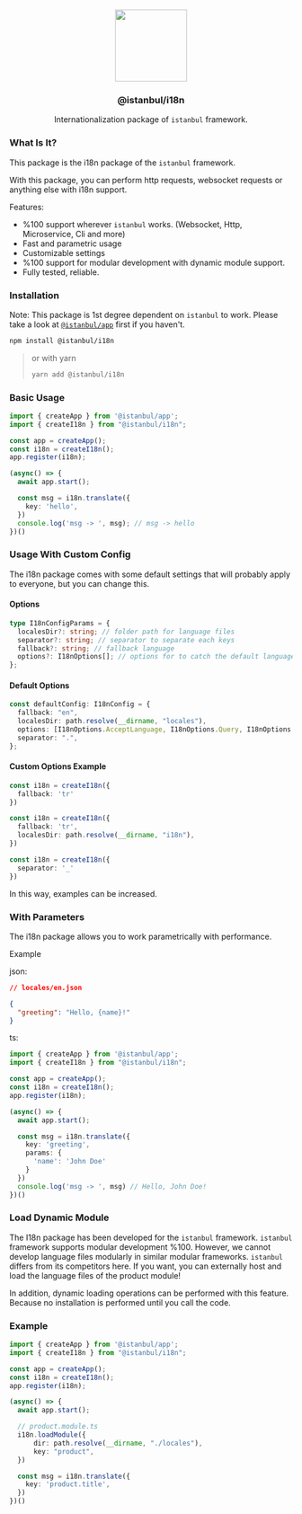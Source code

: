 <p align="center">
<br>
<img src="https://avatars.githubusercontent.com/u/108695351?s=200&v=4" width="128" height="128">
</p>
<h3 align="center">@istanbul/i18n</h3>
<p align="center">
  Internationalization package of <code>istanbul</code> framework. 
</p>

### What Is It?

This package is the i18n package of the ``istanbul`` framework.

With this package, you can perform http requests, websocket requests or anything else with i18n support.

Features:
- %100 support wherever ``istanbul`` works. (Websocket, Http, Microservice, Cli and more)
- Fast and parametric usage
- Customizable settings
- %100 support for modular development with dynamic module support.
- Fully tested, reliable.


### Installation

Note: This package is 1st degree dependent on ``istanbul`` to work. Please take a look at [`@istanbul/app`](https://www.npmjs.com/package/@istanbul/app) first if you haven't. 

```sh
npm install @istanbul/i18n
```

> or with yarn
>
> ```sh
> yarn add @istanbul/i18n
> ```

### Basic Usage

```typescript
import { createApp } from '@istanbul/app';
import { createI18n } from "@istanbul/i18n";

const app = createApp();
const i18n = createI18n();
app.register(i18n);

(async() => {
  await app.start();

  const msg = i18n.translate({
    key: 'hello',
  })
  console.log('msg -> ', msg); // msg -> hello
})()
```

### Usage With Custom Config 

The i18n package comes with some default settings that will probably apply to everyone, but you can change this.

#### Options

```typescript
type I18nConfigParams = {
  localesDir?: string; // folder path for language files
  separator?: string; // separator to separate each keys
  fallback?: string; // fallback language
  options?: I18nOptions[]; // options for to catch the default language
};
```

#### Default Options

```typescript
const defaultConfig: I18nConfig = {
  fallback: "en",
  localesDir: path.resolve(__dirname, "locales"),
  options: [I18nOptions.AcceptLanguage, I18nOptions.Query, I18nOptions.Cookie],
  separator: ".",
};
```

#### Custom Options Example

```typescript
const i18n = createI18n({
  fallback: 'tr'
})
```

```typescript
const i18n = createI18n({
  fallback: 'tr',
  localesDir: path.resolve(__dirname, "i18n"),
})
```

```typescript
const i18n = createI18n({
  separator: '_'
})
```

In this way, examples can be increased.

### With Parameters

The i18n package allows you to work parametrically with performance.

Example


json:

```json
// locales/en.json

{
  "greeting": "Hello, {name}!"
}
```

ts:

```typescript
import { createApp } from '@istanbul/app';
import { createI18n } from "@istanbul/i18n";

const app = createApp();
const i18n = createI18n();
app.register(i18n);

(async() => {
  await app.start();

  const msg = i18n.translate({
    key: 'greeting',
    params: {
      'name': 'John Doe'
    }
  })
  console.log('msg -> ', msg) // Hello, John Doe!
})()
```

### Load Dynamic Module

The I18n package has been developed for the ``istanbul`` framework. ``istanbul`` framework supports modular development %100. However, we cannot develop language files modularly in similar modular frameworks. ``istanbul`` differs from its competitors here. If you want, you can externally host and load the language files of the product module!

In addition, dynamic loading operations can be performed with this feature. Because no installation is performed until you call the code.

### Example

```typescript
import { createApp } from '@istanbul/app';
import { createI18n } from "@istanbul/i18n";

const app = createApp();
const i18n = createI18n();
app.register(i18n);

(async() => {
  await app.start();

  // product.module.ts
  i18n.loadModule({
      dir: path.resolve(__dirname, "./locales"),
      key: "product",
  })

  const msg = i18n.translate({
    key: 'product.title',
  })
})()
```
